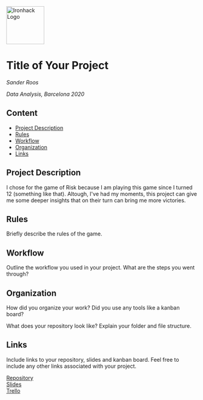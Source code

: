 <img src="https://bit.ly/2VnXWr2" alt="Ironhack Logo" width="100"/>

# Title of Your Project
*Sander Roos*

*Data Analysis, Barcelona 2020*

## Content
- [Project Description](#project-description)
- [Rules](#rules)
- [Workflow](#workflow)
- [Organization](#organization)
- [Links](#links)

## Project Description
I chose for the game of Risk because I am playing this game since I turned 12 (something like that). Altough, I've had
my moments, this project can give me some deeper insights that on their turn can bring me more victories.  

## Rules
Briefly describe the rules of the game.

## Workflow
Outline the workflow you used in your project. What are the steps you went through?

## Organization
How did you organize your work? Did you use any tools like a kanban board?

What does your repository look like? Explain your folder and file structure.

## Links
Include links to your repository, slides and kanban board. Feel free to include any other links associated with your project.

[Repository](https://github.com/)  
[Slides](https://slides.com/)  
[Trello](https://trello.com/en)  
